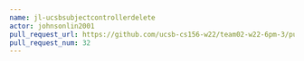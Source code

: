 ```yaml
---
name: jl-ucsbsubjectcontrollerdelete
actor: johnsonlin2001
pull_request_url: https://github.com/ucsb-cs156-w22/team02-w22-6pm-3/pull/32
pull_request_num: 32
---
```

